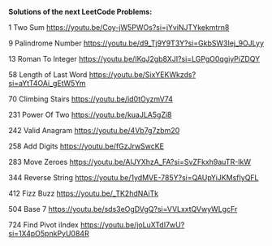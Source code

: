 **Solutions of the next LeetCode Problems:**

1 Two Sum
https://youtu.be/Coy-jW5PWOs?si=jYviNJTYkekmtrn8

9 Palindrome Number
https://youtu.be/d9_Tj9Y9T3Y?si=GkbSW3Iej_9OJLyy

13 Roman To Integer
https://youtu.be/IKqJ2gb8XJI?si=LGPgO0qgiyPiZDQY

58 Length of Last Word
https://youtu.be/SixYEKWkzds?si=aYtT4OAi_gEtW5Ym

70 Climbing Stairs
https://youtu.be/id0tOyzmV74

231 Power Of Two
https://youtu.be/kuaJLA5gZi8

242 Valid Anagram
https://youtu.be/4Vb7g7zbm20

258 Add Digits
https://youtu.be/fGzJrwSwcKE

283 Move Zeroes
https://youtu.be/AIJYXhzA_FA?si=SvZFkxh9auTR-IkW

344 Reverse String
https://youtu.be/1ydMVE-785Y?si=QAUpYiJKMsfIyQFL

412 Fizz Buzz
https://youtu.be/_TK2hdNAiTk

504 Base 7
https://youtu.be/sds3eOgDVgQ?si=VVLxxtQVwyWLgcFr

724 Find Pivot iIndex
https://youtu.be/joLuXTdI7wU?si=1X4pO5pnkPyU084R
